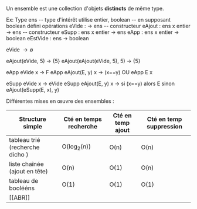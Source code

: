Un ensemble est une collection d'objets **distincts** de même type.

Ex:  Type ens    -- type d'intérêt
utilise entier, boolean    -- en supposant boolean défini
opérations
	eVide  : $\to$ ens    -- constructeur
	eAjout : ens x entier $\to$ ens    -- constructeur
	eSupp : ens x entier $\to$ ens
	eApp : ens x entier $\to$ boolean
	eEstVide : ens $\to$ boolean

eVide $\to \emptyset$ 

eAjout(eVide, 5) $\to$ {5}
eAjout(eAjout(eVide, 5), 5) $\to$ {5}

eApp eVide x $\to$ F
eApp eAjout(E, y) x $\to$ (x=\=y) OU eApp E x

eSupp eVide x $\to$ eVide
eSupp eAjout(E, y) x $\to$ si (x=\=y) alors E sinon eAjout(eSupp(E, x), y)

Différentes mises en œuvre des ensembles : 

| **Structure simple** | **Cté en temps recherche** | **Cté en temp ajout** | **Cté en temp suppression** |
| ---- | ---- | ---- | ---- |
| tableau trié (recherche dicho ) | O($\log_2(n)$) | O(n) | O(n) |
| liste chaînée (ajout en tête) | O(n) | O(1) | O(n) |
| tableau de boolééns | O(1) | O(1) | O(1) |
| [[ABR]] |   |  |  |


